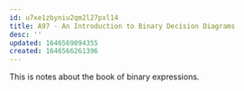 ```yaml
---
id: u7xe1zbyniu2qm2l27pxl14
title: A97 - An Introduction to Binary Decision Diagrams
desc: ''
updated: 1646569094355
created: 1646566261396
---
```

This is notes about the book of binary expressions.

